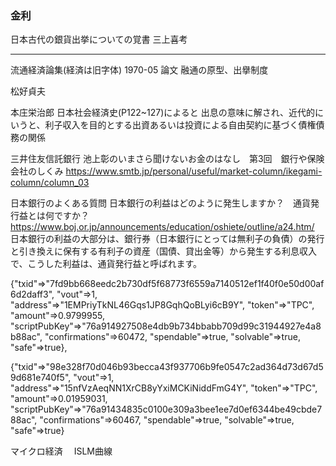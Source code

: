 ### 金利

日本古代の銀貨出挙についての覚書
三上喜考



-------------------

流通経済論集(経済は旧字体)
1970-05
論文
融通の原型、出擧制度

松好貞夫

本庄栄治郎
日本社会経済史(P122~127)によると
出息の意味に解され、近代的にいうと、利子収入を目的とする出資あるいは投資による自由契約に基づく債権債務の関係

三井住友信託銀行
池上彰のいまさら聞けないお金のはなし　第3回　銀行や保険会社のしくみ
<https://www.smtb.jp/personal/useful/market-column/ikegami-column/column_03>


日本銀行のよくある質問
日本銀行の利益はどのように発生しますか？　通貨発行益とは何ですか？
<https://www.boj.or.jp/announcements/education/oshiete/outline/a24.htm/>
日本銀行の利益の大部分は、銀行券（日本銀行にとっては無利子の負債）の発行と引き換えに保有する有利子の資産（国債、貸出金等）から発生する利息収入で、こうした利益は、通貨発行益と呼ばれます。




{"txid"=>"7fd9bb668eedc2b730df5f68773f6559a7140512ef1f40f0e50d00af6d2daff3", "vout"=>1, "address"=>"1EMPriyTkNL46Gqs1JP8GqhQoBLyi6cB9Y", "token"=>"TPC", "amount"=>0.9799955, "scriptPubKey"=>"76a914927508e4db9b734bbabb709d99c31944927e4a8b88ac", "confirmations"=>60472, "spendable"=>true, "solvable"=>true, "safe"=>true},




 {"txid"=>"98e328f70d046b93becca43f937706b9fe0547c2ad364d73d67d59d681e740f5", "vout"=>1, "address"=>"15nfVzAeqNN1XrCB8yYxiMCKiNiddFmG4Y", "token"=>"TPC", "amount"=>0.01959031, "scriptPubKey"=>"76a91434835c0100e309a3bee1ee7d0ef6344be49cbde788ac", "confirmations"=>60467, "spendable"=>true, "solvable"=>true, "safe"=>true}



 マイクロ経済
 　ISLM曲線
